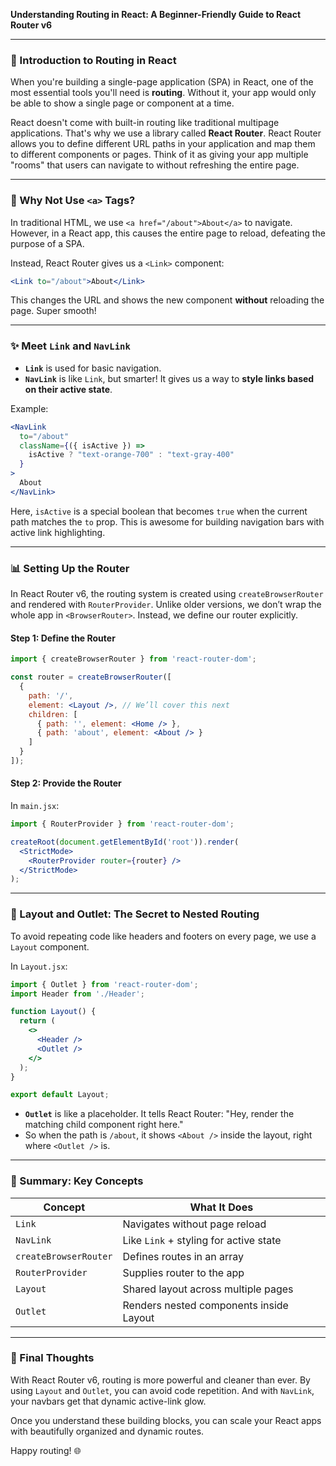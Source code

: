 **Understanding Routing in React: A Beginner-Friendly Guide to React Router v6**

---

### 🚀 Introduction to Routing in React

When you're building a single-page application (SPA) in React, one of the most essential tools you'll need is **routing**. Without it, your app would only be able to show a single page or component at a time.

React doesn't come with built-in routing like traditional multipage applications. That's why we use a library called **React Router**. React Router allows you to define different URL paths in your application and map them to different components or pages. Think of it as giving your app multiple "rooms" that users can navigate to without refreshing the entire page.

---

### 🔄 Why Not Use `<a>` Tags?

In traditional HTML, we use `<a href="/about">About</a>` to navigate. However, in a React app, this causes the entire page to reload, defeating the purpose of a SPA.

Instead, React Router gives us a `<Link>` component:

```jsx
<Link to="/about">About</Link>
```

This changes the URL and shows the new component **without** reloading the page. Super smooth!

---

### ✨ Meet `Link` and `NavLink`

- **`Link`** is used for basic navigation.
- **`NavLink`** is like `Link`, but smarter! It gives us a way to **style links based on their active state**.

Example:

```jsx
<NavLink
  to="/about"
  className={({ isActive }) =>
    isActive ? "text-orange-700" : "text-gray-400"
  }
>
  About
</NavLink>
```

Here, `isActive` is a special boolean that becomes `true` when the current path matches the `to` prop. This is awesome for building navigation bars with active link highlighting.

---

### 📊 Setting Up the Router

In React Router v6, the routing system is created using `createBrowserRouter` and rendered with `RouterProvider`. Unlike older versions, we don’t wrap the whole app in `<BrowserRouter>`. Instead, we define our router explicitly.

#### Step 1: Define the Router

```jsx
import { createBrowserRouter } from 'react-router-dom';

const router = createBrowserRouter([
  {
    path: '/',
    element: <Layout />, // We’ll cover this next
    children: [
      { path: '', element: <Home /> },
      { path: 'about', element: <About /> }
    ]
  }
]);
```

#### Step 2: Provide the Router

In `main.jsx`:

```jsx
import { RouterProvider } from 'react-router-dom';

createRoot(document.getElementById('root')).render(
  <StrictMode>
    <RouterProvider router={router} />
  </StrictMode>
);
```

---

### 🏡 Layout and Outlet: The Secret to Nested Routing

To avoid repeating code like headers and footers on every page, we use a `Layout` component.

In `Layout.jsx`:

```jsx
import { Outlet } from 'react-router-dom';
import Header from './Header';

function Layout() {
  return (
    <>
      <Header />
      <Outlet />
    </>
  );
}

export default Layout;
```

- **`Outlet`** is like a placeholder. It tells React Router: "Hey, render the matching child component right here."
- So when the path is `/about`, it shows `<About />` inside the layout, right where `<Outlet />` is.

---

### 🎉 Summary: Key Concepts

| Concept               | What It Does                            |
| --------------------- | --------------------------------------- |
| `Link`                | Navigates without page reload           |
| `NavLink`             | Like `Link` + styling for active state  |
| `createBrowserRouter` | Defines routes in an array              |
| `RouterProvider`      | Supplies router to the app              |
| `Layout`              | Shared layout across multiple pages     |
| `Outlet`              | Renders nested components inside Layout |

---

### 🚀 Final Thoughts

With React Router v6, routing is more powerful and cleaner than ever. By using `Layout` and `Outlet`, you can avoid code repetition. And with `NavLink`, your navbars get that dynamic active-link glow.

Once you understand these building blocks, you can scale your React apps with beautifully organized and dynamic routes.

Happy routing! 🌐

